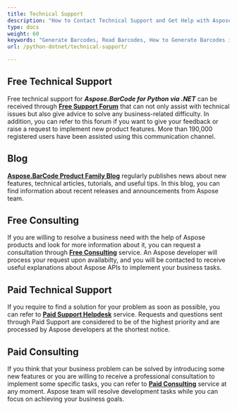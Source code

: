 ```yaml
---
title: Technical Support
description: "How to Contact Technical Support and Get Help with Aspose.BarCode for Python via .NET"
type: docs
weight: 60
keywords: "Generate Barcodes, Read Barcodes, How to Generate Barcodes in Python via .NET, Technical Support for Aspose.BarCode, Aspose.Barcode Forum"
url: /python-dotnet/technical-support/

---
```

## **Free Technical Support**
Free technical support for ***Aspose.BarCode for Python via .NET*** can be received through [**Free Support Forum**](https://forum.aspose.com/c/barcode/13) that can not only assist with technical issues but also give advice to solve any business-related difficulty. In addition, you can refer to this forum if you want to give your feedback or raise a request to implement new product features. More than 190,000 registered users have been assisted using this communication channel.

## **Blog**
[**Aspose.BarCode Product Family Blog**](https://blog.aspose.com/category/barcode/) regularly publishes news about new features, technical articles, tutorials, and useful tips. In this blog, you can find information about recent releases and announcements from Aspose team.

## **Free Consulting**
If you are willing to resolve a business need with the help of Aspose products and look for more information about it, you can request a consultation through [**Free Consulting**](https://aspose-free-consulting.github.io/) service. An Aspose developer will process your request upon availabilty, and you will be contacted to receive useful explanations about Aspose APIs to implement your business tasks.

## **Paid Technical Support**
If you require to find a solution for your problem as soon as possible, you can refer to [**Paid Support Helpdesk**](https://helpdesk.aspose.com/) service. Requests and questions sent through Paid Support are considered to be of the highest priority and are processed by Aspose developers at the shortest notice.

## **Paid Consulting**
If you think that your business problem can be solved by introducing some new features or you are willing to receive a professional consultation to implement some specific tasks, you can refer to [**Paid Consulting**](https://consulting.aspose.com/) service at any moment. Aspose team will resolve development tasks while you can focus on achieving your business goals.


